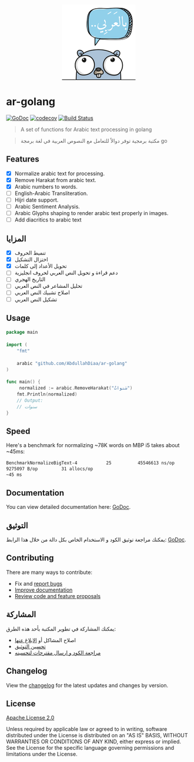 <p align="center" width="100%">
     <img alt="Arabic tools for golang - حزمة أدوات للتعامل مع اللغة العربية في لغة go" src=".github/logo.png"> 
</p>

# ar-golang

[![GoDoc][godoc-image]][godoc-url]
[![codecov][codecov-image]][codecov-url]
[![Build Status][travis-image]][travis-url]

> A set of functions for Arabic text processing in golang

> مكتبة برمجية توفر دوالاً للتعامل مع النصوص العربية في لغة برمجة  go


## Features

* [x] Normalize arabic text for processing.
* [x] Remove Harakat from arabic text.
* [x] Arabic numbers to words.
* [ ] English-Arabic Transliteration.
* [ ] Hijri date support.
* [ ] Arabic Sentiment Analysis.
* [ ] Arabic Glyphs shaping to render arabic text properly in images.
* [ ] Add diacritics to arabic text 

## المزايا

* [x] تنميط الحروف
* [x] اختزال التشكيل
* [x] تحويل الأعداد إلى كلمات
* [ ] دعم قراءة و تحويل النص العربي لحروف انجليزية
* [ ] التاريخ الهجري
* [ ] تحليل المشاعر في النص العربي
* [ ] اصلاح تشبيك النص العربي
* [ ] تشكيل النص العربي

## Usage

```go
package main

import (
	"fmt"

	arabic "github.com/AbdullahDiaa/ar-golang"
)

func main() {
     normalized := arabic.RemoveHarakat("سَنواتٌ")
	fmt.Println(normalized)
	// Output:
	// سنوات
}
```

## Speed
Here's a benchmark for normalizing ~78K words on MBP i5 takes about ~45ms:
```
BenchmarkNormalizeBigText-4           25          45546613 ns/op         9275097 B/op         31 allocs/op
~45 ms
```

## Documentation

You can view detailed documentation here: [GoDoc][godoc-url].

## التوثيق
يمكنك مراجعة توثيق الكود و الاستخدام الخاص بكل دالة من خلال هذا الرابط: [GoDoc][godoc-url].

## Contributing

There are many ways to contribute:
- Fix and [report bugs](https://github.com/AbdullahDiaa/ar-golang/issues/new)
- [Improve documentation](https://github.com/AbdullahDiaa/ar-golang/issues?q=is%3Aopen+label%3Adocumentation)
- [Review code and feature proposals](https://github.com/AbdullahDiaa/ar-golang/pulls)

## المشاركة
يمكنك المشاركة في تطوير المكتبة بأحد هذه الطرق:
- اصلاح المشاكل أو [الابلاغ عنها](https://github.com/AbdullahDiaa/ar-golang/issues/new)
- [تحسين التوثيق](https://github.com/AbdullahDiaa/ar-golang/issues?q=is%3Aopen+label%3Adocumentation)
- [مراجعة الكود و ارسال مقترحات لتحسينه](https://github.com/AbdullahDiaa/ar-golang/pulls)


## Changelog

View the [changelog](/CHANGELOG.md) for the latest updates and changes by
version.

## License

[Apache License 2.0][licence-url]

   Unless required by applicable law or agreed to in writing, software
   distributed under the License is distributed on an "AS IS" BASIS,
   WITHOUT WARRANTIES OR CONDITIONS OF ANY KIND, either express or implied.
   See the License for the specific language governing permissions and
   limitations under the License.


[codecov-image]: https://codecov.io/gh/AbdullahDiaa/ar-golang/branch/main/graph/badge.svg?token=2RS36L0KVL
[codecov-url]: https://codecov.io/gh/AbdullahDiaa/ar-golang
[travis-image]: https://travis-ci.com/AbdullahDiaa/ar-golang.svg?token=xpANNwyiLEp99ynBzKhp&branch=main
[travis-url]: https://travis-ci.com/AbdullahDiaa/ar-golang
[godoc-image]: https://godoc.org/github.com/AbdullahDiaa/ar-golang?status.svg
[godoc-url]: https://godoc.org/github.com/AbdullahDiaa/ar-golang
[licence-url]: https://github.com/AbdullahDiaa/ar-golang/blob/main/LICENSE
